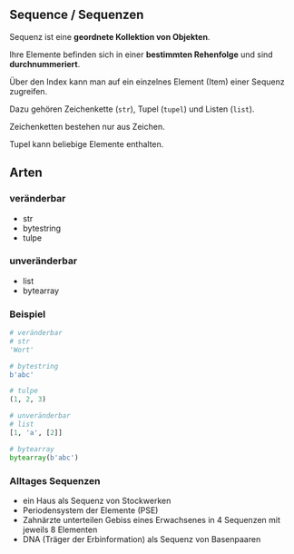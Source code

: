 ## Sequence / Sequenzen

Sequenz ist eine **geordnete Kollektion von Objekten**.

Ihre Elemente befinden sich in einer **bestimmten Rehenfolge** und sind **durchnummeriert**.

Über den Index kann man auf ein einzelnes Element (Item) einer Sequenz zugreifen.

Dazu gehören Zeichenkette (``str``), Tupel (``tupel``) und Listen (``list``).

Zeichenketten bestehen nur aus Zeichen.

Tupel kann beliebige Elemente enthalten.

## Arten 

### veränderbar

- str
- bytestring
- tulpe

### unveränderbar

- list
- bytearray


### Beispiel

```py
# veränderbar
# str
'Wort'

# bytestring
b'abc'

# tulpe
(1, 2, 3)

# unveränderbar
# list
[1, 'a', [2]]

# bytearray
bytearray(b'abc')
```

### Alltages Sequenzen

- ein Haus als Sequenz von Stockwerken
- Periodensystem der Elemente (PSE)
- Zahnärzte unterteilen Gebiss eines Erwachsenes in 4 Sequenzen mit jeweils 8 Elementen
- DNA (Träger der Erbinformation) als Sequenz von Basenpaaren

